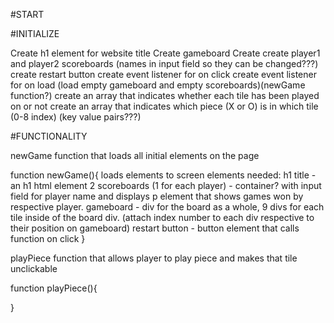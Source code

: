 #START

#INITIALIZE

Create h1 element for website title
Create gameboard
Create create player1 and player2 scoreboards (names in input field so they can be changed???)
create restart button
create event listener for on click
create event listener for on load (load empty gameboard and empty scoreboards)(newGame function?)
create an array that indicates whether each tile has been played on or not
create an array that indicates which piece (X or O) is in which tile (0-8 index) (key value pairs???)


#FUNCTIONALITY

newGame function that loads all initial elements on the page

function newGame(){
    loads elements to screen
    elements needed: h1 title - an h1 html element
     2 scoreboards (1 for each player) - container? with input field for player name and displays p element that shows games won by respective player.
    gameboard - div for the board as a whole, 9 divs for each tile inside of the board div. (attach index number to each div respective to their position on gameboard)
    restart button - button element that calls function on click
}

playPiece function that allows player to play piece and makes that tile unclickable

function playPiece(){
    
}
